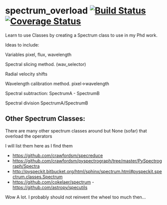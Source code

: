 # spectrum_overload [![Build Status](https://travis-ci.org/jason-neal/spectrum_overload.svg)](https://travis-ci.org/jason-neal/spectrum_overload) [![Coverage Status](https://coveralls.io/repos/github/jason-neal/spectrum_overload/badge.svg?branch=master)](https://coveralls.io/github/jason-neal/spectrum_overload?branch=master)
Learn to use Classes by creating a Spectrum class to use in my Phd work.


Ideas to include:

Variables pixel, flux, wavelength

Spectral slicing method. (wav_selector)

Radial velocity shifts

Wavelength calibration method. pixel->wavelength

Spectral subtraction:  SpectrumA - SpectrumB

Spectral division    SpectrumA/SpectrumB 



## Other Spectrum Classes:

There are many other spectrum classes around but None (sofar) that overload the operators

I will list them here as I find them 
- https://github.com/crawfordsm/specreduce
- https://github.com/crawfordsm/pyspectrograph/tree/master/PySpectrograph/Spectra
- http://pyspeckit.bitbucket.org/html/sphinx/spectrum.html#pyspeckit.spectrum.classes.Spectrum
- https://github.com/cokelaer/spectrum
-https://github.com/astropy/specutils

Wow A lot. I probably should not reinvent the wheel too much then...

